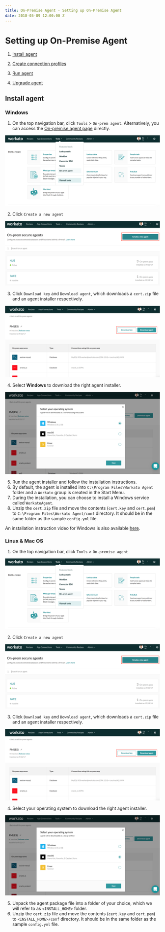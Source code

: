 ```yaml
---
title: On-Premise Agent - Setting up On-Premise Agent
date: 2018-05-09 12:00:00 Z
---
```


# Setting up On-Premise Agent

1) [Install agent](#install-agent)

2) [Create connection profiles](/on-prem/profile.md)

3) [Run agent](/on-prem/run.md)

4) [Upgrade agent](/on-prem/upgrade.md)

## Install agent
### Windows
1) On the top navigation bar, click `Tools` > `On-prem agent`. Alternatively, you can access the [On-premise agent page](https://www.workato.com/secure_agents) directly.

![On-premise option](/assets/images/on-prem/navigate-to-opa.png)

2) Click `Create a new agent`

![On-premise option](/assets/images/on-prem/create-opa.png)

3) Click `Download key` and `Download agent`, which downloads a `cert.zip` file and an agent installer respectively.

![On-premise option](/assets/images/on-prem/download-key-and-agent.png)

4) Select **Windows** to download the right agent installer.

![On-premise option](/assets/images/on-prem/windows-os.png)

5) Run the agent installer and follow the installation instructions.
6) By default, the agent is installed into `C:\Program Files\Workato Agent` folder and a `Workato` group is created in the Start Menu.
7) During the installation, you can choose to install a Windows service called `WorkatoAgent`.
8) Unzip the `cert.zip` file and move the contents (`cert.key` and `cert.pem`) to `C:\Program Files\Workato Agent/conf` directory. It should be in the same folder as the sample `config.yml` file.

An installation instruction video for Windows is also available [here](https://www.youtube.com/watch?v=Pu3GCk7OY6Q&feature=youtu.be).

### Linux & Mac OS
1) On the top navigation bar, click `Tools` > `On-premise agent`

![On-premise option](/assets/images/on-prem/navigate-to-opa.png)

2) Click `Create a new agent`

![On-premise option](/assets/images/on-prem/create-opa.png)

3) Click `Download key` and `Download agent`, which downloads a `cert.zip` file and an agent installer respectively.

![On-premise option](/assets/images/on-prem/download-key-and-agent.png)

4) Select your operating system to download the right agent installer.

![On-premise option](/assets/images/on-prem/mac-os.png)

5) Unpack the agent package file into a folder of your choice, which we will refer to as `<INSTALL_HOME>` folder.
6) Unzip the `cert.zip` file and move the contents (`cert.key` and `cert.pem`) to `<INSTALL_HOME>/conf` directory. It should be in the same folder as the sample `config.yml` file.
